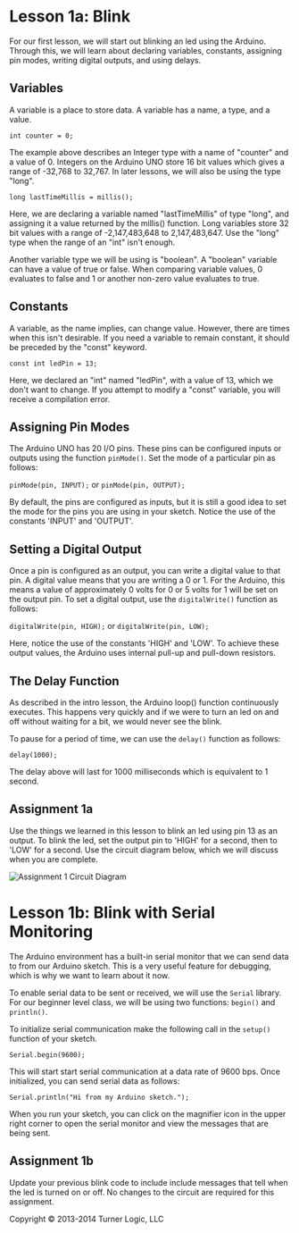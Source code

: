 # Lesson 1a: Blink

For our first lesson, we will start out blinking an led using the Arduino. Through this, we will learn about declaring variables, constants, assigning pin modes, writing digital outputs, and using delays.

## Variables

A variable is a place to store data. A variable has a name, a type, and a value.

```int counter = 0;```

The example above describes an Integer type with a name of "counter" and a value of 0. Integers on the Arduino UNO store 16 bit values which gives a range of -32,768 to 32,767. In later lessons, we will also be using the type "long".

```long lastTimeMillis = millis();```

Here, we are declaring a variable named "lastTimeMillis" of type "long", and assigning it a value returned by the millis() function. Long variables store 32 bit values with a range of -2,147,483,648 to 2,147,483,647. Use the "long" type when the range of an "int" isn't enough.

Another variable type we will be using is "boolean". A "boolean" variable can have a value of true or false. When comparing variable values, 0 evaluates to false and 1 or another non-zero value evaluates to true.

## Constants

A variable, as the name implies, can change value. However, there are times when this isn't desirable. If you need a variable to remain constant, it should be preceded by the "const" keyword.

```const int ledPin = 13;```

Here, we declared an "int" named "ledPin", with a value of 13, which we don't want to change. If you attempt to modify a "const" variable, you will receive a compilation error.

## Assigning Pin Modes

The Arduino UNO has 20 I/O pins. These pins can be configured inputs or outputs using the function ```pinMode()```. Set the mode of a particular pin as follows:

```pinMode(pin, INPUT);``` or ```pinMode(pin, OUTPUT);```

By default, the pins are configured as inputs, but it is still a good idea to set the mode for the pins you are using in your sketch. Notice the use of the constants 'INPUT' and 'OUTPUT'.

## Setting a Digital Output

Once a pin is configured as an output, you can write a digital value to that pin. A digital value means that you are writing a 0 or 1. For the Arduino, this means a value of approximately 0 volts for 0 or 5 volts for 1 will be set on the output pin. To set a digital output, use the ```digitalWrite()``` function as follows:

```digitalWrite(pin, HIGH);``` or ```digitalWrite(pin, LOW);```

Here, notice the use of the constants 'HIGH' and 'LOW'. To achieve these output values, the Arduino uses internal pull-up and pull-down resistors.

## The Delay Function

As described in the intro lesson, the Arduino loop() function continuously executes. This happens very quickly and if we were to turn an led on and off without waiting for a bit, we would never see the blink.

To pause for a period of time, we can use the ```delay()``` function as follows:

```
delay(1000);
```

The delay above will last for 1000 milliseconds which is equivalent to 1 second.

## Assignment 1a

Use the things we learned in this lesson to blink an led using pin 13 as an output. To blink the led, set the output pin to 'HIGH' for a second, then to 'LOW' for a second. Use the circuit diagram below, which we will discuss when you are complete.

![Assignment 1 Circuit Diagram](1_blink_bb.png)


# Lesson 1b: Blink with Serial Monitoring

The Arduino environment has a built-in serial monitor that we can send data to from our Arduino sketch. This is a very useful feature for debugging, which is why we want to learn about it now.

To enable serial data to be sent or received, we will use the ```Serial``` library. For our beginner level class, we will be using two functions: ```begin()``` and ```println()```.

To initialize serial communication make the following call in the ```setup()``` function of your sketch.

```
Serial.begin(9600);
```

This will start start serial communication at a data rate of 9600 bps. Once initialized, you can send serial data as follows:

```
Serial.println("Hi from my Arduino sketch.");
```

When you run your sketch, you can click on the magnifier icon in the upper right corner to open the serial monitor and view the messages that are being sent.

## Assignment 1b

Update your previous blink code to include include messages that tell when the led is turned on or off. No changes to the circuit are required for this assignment.


Copyright © 2013-2014 Turner Logic, LLC
